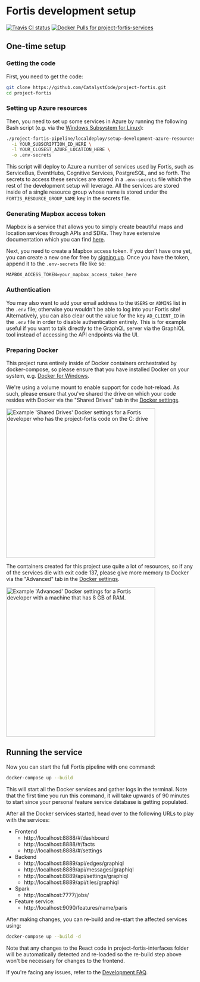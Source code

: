 # Fortis development setup

[![Travis CI status](https://api.travis-ci.org/CatalystCode/project-fortis.svg?branch=master)](https://travis-ci.org/CatalystCode/project-fortis)
[![Docker Pulls for project-fortis-services](https://img.shields.io/docker/pulls/cwolff/project_fortis_services.svg)](https://hub.docker.com/r/cwolff/project_fortis_services/)

## One-time setup

### Getting the code

First, you need to get the code:

```sh
git clone https://github.com/CatalystCode/project-fortis.git
cd project-fortis
```

### Setting up Azure resources

Then, you need to set up some services in Azure by running the following Bash
script (e.g. via the [Windows Subsystem for Linux](https://docs.microsoft.com/en-us/windows/wsl/about)):

```sh
./project-fortis-pipeline/localdeploy/setup-development-azure-resources.sh \
  -i YOUR_SUBSCRIPTION_ID_HERE \
  -l YOUR_CLOSEST_AZURE_LOCATION_HERE \
  -o .env-secrets
```

This script will deploy to Azure a number of services used by Fortis, such as
ServiceBus, EventHubs, Cognitive Services, PostgreSQL, and so forth. The secrets
to access these services are stored in a `.env-secrets` file which the rest of
the development setup will leverage. All the services are stored inside of a
single resource group whose name is stored under the
`FORTIS_RESOURCE_GROUP_NAME` key in the secrets file.

### Generating Mapbox access token

Mapbox is a service that allows you to simply create beautiful maps and location services through APIs and SDKs. They have extensive documentation which you can find [here](https://www.mapbox.com/api-documentation/#maps).

Next, you need to create a Mapbox access token. If you don't have one yet, you
can create a new one for free by [signing up](https://www.mapbox.com/signup/).
Once you have the token, append it to the `.env-secrets` file like so:

```
MAPBOX_ACCESS_TOKEN=your_mapbox_access_token_here
```

### Authentication

You may also want to add your email address to the `USERS` or `ADMINS` list in
the `.env` file; otherwise you wouldn't be able to log into your Fortis site!
Alternatively, you can also clear out the value for the key `AD_CLIENT_ID` in
the `.env` file in order to disable authentication entirely. This is for example
useful if you want to talk directly to the GraphQL server via the GraphiQL tool
instead of accessing the API endpoints via the UI.

### Preparing Docker

This project runs entirely inside of Docker containers orchestrated by
docker-compose, so please ensure that you have installed Docker on your system,
e.g. [Docker for Windows](https://docs.docker.com/docker-for-windows/install/).

We're using a volume mount to enable support for code hot-reload. As such,
please ensure that you've shared the drive on which your code resides with
Docker via the "Shared Drives" tab in the [Docker settings](https://docs.docker.com/docker-for-windows/#docker-settings).

<img src="https://user-images.githubusercontent.com/1086421/34893261-6b615fca-f7aa-11e7-80bc-833ee2d8c9a7.png"
     title="Example 'Shared Drives' Docker settings for a Fortis developer who has the project-fortis code on the C: drive"
     height="400" />

The containers created for this project use quite a lot of resources, so if any
of the services die with exit code 137, please give more memory to Docker via
the "Advanced" tab in the [Docker settings](https://docs.docker.com/docker-for-windows/#docker-settings).

<img src="https://user-images.githubusercontent.com/1086421/34893275-7ef30872-f7aa-11e7-8514-e1e17bf4064e.png"
     title="Example 'Advanced' Docker settings for a Fortis developer with a machine that has 8 GB of RAM."
     height="400" />

## Running the service

Now you can start the full Fortis pipeline with one command:

```sh
docker-compose up --build
```

This will start all the Docker services and gather logs in the terminal. Note
that the first time you run this command, it will take upwards of 90 minutes to
start since your personal feature service database is getting populated.

After all the Docker services started, head over to the following URLs to play
with the services:

* Frontend
  - http://localhost:8888/#/dashboard
  - http://localhost:8888/#/facts
  - http://localhost:8888/#/settings
* Backend
  - http://localhost:8889/api/edges/graphiql
  - http://localhost:8889/api/messages/graphiql
  - http://localhost:8889/api/settings/graphiql
  - http://localhost:8889/api/tiles/graphiql
* Spark
  - http://localhost:7777/jobs/
* Feature service:
  - http://localhost:9090/features/name/paris

After making changes, you can re-build and re-start the affected services using:

```sh
docker-compose up --build -d
```

Note that any changes to the React code in project-fortis-interfaces folder will
be automatically detected and re-loaded so the re-build step above won't be
necessary for changes to the frontend.

If you're facing any issues, refer to the [Development FAQ](./development-faq.md).


